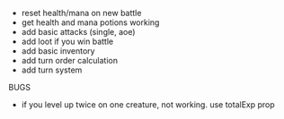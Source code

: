
* reset health/mana on new battle
* get health and mana potions working
* add basic attacks (single, aoe)
* add loot if you win battle
* add basic inventory
* add turn order calculation
* add turn system



BUGS
* if you level up twice on one creature, not working. use totalExp prop

